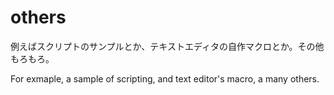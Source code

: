 # others
例えばスクリプトのサンプルとか、テキストエディタの自作マクロとか。その他もろもろ。

For exmaple, a sample of scripting, and text editor's macro, a many others.

